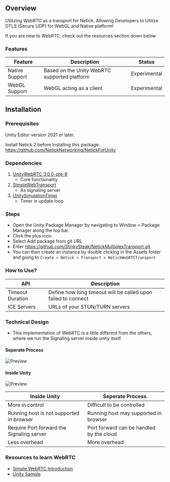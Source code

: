## Overview

Utilizing WebRTC as a transport for Netick. Allowing Developers to Utilize DTLS (Secure UDP) for WebGL and Native platform!

If you are new to WebRTC, check out the resources section down below

### Features

| Feature        | Description                                  | Status       |
|----------------|----------------------------------------------|--------------|
| Native Support | Based on the Unity WebRTC supported platform | Experimental |
| WebGL Support  | WebGL acting as a client                     | Experimental |

## Installation

### Prerequisites

Unity Editor version 2021 or later.

Install Netick 2 before installing this package.
https://github.com/NetickNetworking/NetickForUnity

### Dependencies
1. [UnityWebRTC 3.0.0-pre-8](https://github.com/Unity-Technologies/com.unity.webrtc)
	- Core functionality
1. [SimpleWebTransport](https://github.com/James-Frowen/SimpleWebTransport)
	- As signaling server
1. [UnitySimulationTimer](https://github.com/StinkySteak/Unity-Simulation-Timer)
	- Timer in update loop

### Steps

- Open the Unity Package Manager by navigating to Window > Package Manager along the top bar.
- Click the plus icon.
- Select Add package from git URL
- Enter https://github.com/StinkySteak/NetickMultiplexTransport.git
- You can then create an instance by double clicking in the Assets folder and going to `Create > Netick > Transport > NetickWebRTCTransport`

### How to Use?

| API                    | Description                                                                                            |
|------------------------|--------------------------------------------------------------------------------------------------------|
| Timeout Duration | Define how long timeout will be called upon failed to connect |
| ICE Servers            | URLs of your STUN/TURN servers                                                                         |

### Technical Design
- This implementation of WebRTC is a little different from the others, where we run the Signaling server inside unity itself.

#### Seperate Process
![Preview](https://github.com/StinkySteak/NetickWebRTCTransport/blob/docs/tech_design_seperate.png)

#### Inside Unity
![Preview](https://github.com/StinkySteak/NetickWebRTCTransport/blob/docs/tech_design_unified.png)


| Inside Unity                              | Seperate Process                         |
|-------------------------------------------|------------------------------------------|
| More in control                           | Difficult to be controlled               |
| Running host is not supported in browser  | Running host may supported in browser    |
| Require Port forward the Signaling server | Port forward can be handled by the cloud |
| Less overhead                             | More overhead                            |

### Resources to learn WebRTC
- [Simple WebRTC Introduction](https://www.youtube.com/watch?v=8I2axE6j204)
- [Unity Sample](https://docs.unity3d.com/Packages/com.unity.webrtc@3.0/manual/sample.html)

